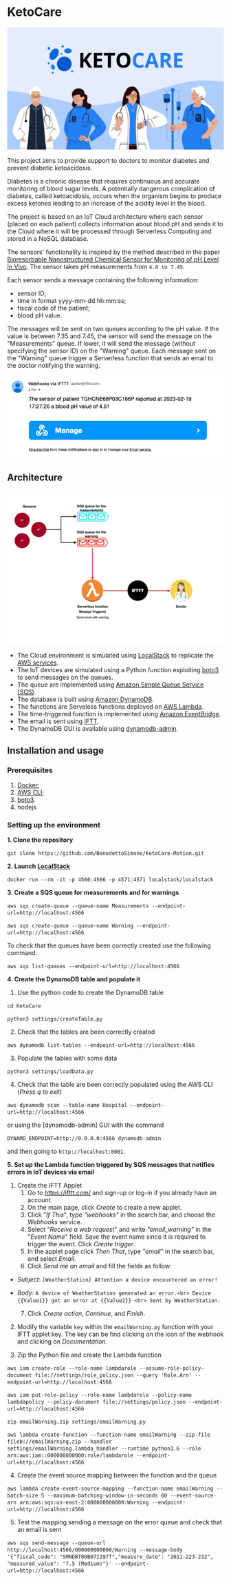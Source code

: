 # KetoCare

<p align="center"><img src="./images/cover.png"/></p>

This project aims to provide support to doctors to monitor diabetes and prevent diabetic ketoacidosis.

Diabetes is a chronic disease that requires continuous and accurate monitoring of blood sugar levels. A potentially dangerous complication of diabetes, called ketoacidosis, occurs when the organism begins to produce excess ketones leading to an increase of the acidity level in the blood.

The project is based on an IoT Cloud architecture where each sensor (placed on each patient) collects information about blood pH and sends it to the Cloud where it will be processed through Serverless Computing and stored in a NoSQL database.

The sensors' functionality is inspired by the method described in the paper [Bioresorbable Nanostructured Chemical Sensor for Monitoring of pH Level In Vivo](https://onlinelibrary.wiley.com/doi/pdf/10.1002/advs.202202062). The sensor takes pH measurements from `4.0 to 7.45`.

Each sensor sends a message containing the following information:

- sensor ID;
- time in format yyyy-mm-dd hh:mm:ss;
- fiscal code of the patient;
- blood pH value.

The messages will be sent on two queues according to the pH value. If the value is between 7.35 and 7.45, the sensor will send the message on the "Measurements" queue. If lower, it will send the message (without specifying the sensor ID) on the "Warning" queue. Each message sent on the "Warning" queue trigger a Serverless function that sends an email to the doctor notifying the warning.
<p align="center"><img src="./images/email.png"/></p>

## Architecture
<p align="center"><img src="./images/architecture.jpg"/></p>

- The Cloud environment is simulated using [LocalStack](https://localstack.cloud/) to replicate the [AWS services](https://aws.amazon.com/).
- The IoT devices are simulated using a Python function exploiting [boto3](https://boto3.amazonaws.com/v1/documentation/api/latest/guide/quickstart.html) to send messages on the queues.
- The queue are implemented using [Amazon Simple Queue Service (SQS)](https://aws.amazon.com/sqs/).
- The database is built using [Amazon DynamoDB](https://aws.amazon.com/dynamodb/).
- The functions are Serveless functions deployed on [AWS Lambda](https://aws.amazon.com/lambda/).
- The time-triggered function is implemented using [Amazon EventBridge](https://aws.amazon.com/eventbridge/).
- The email is sent using [IFTT](https://ifttt.com/).
- The DynamoDB GUI is available using [dynamodb-admin](https://github.com/aaronshaf/dynamodb-admin).


## Installation and usage
### Prerequisites
1. [Docker](https://docs.docker.com/get-docker/);
2. [AWS CLI](https://docs.aws.amazon.com/cli/latest/userguide/getting-started-install.html);
3. [boto3](https://boto3.amazonaws.com/v1/documentation/api/latest/guide/quickstart.html).
4. nodejs
### Setting up the environment
**1. Clone the repository**

```
git clone https://github.com/BenedettoSimone/KetoCare-Motion.git
```

**2. Launch [LocalStack](https://localstack.cloud/)**

```
docker run --rm -it -p 4566:4566 -p 4571:4571 localstack/localstack
```

**3. Create a SQS queue for measurements and for warnings**

```
aws sqs create-queue --queue-name Measurements --endpoint-url=http://localhost:4566
```

```
aws sqs create-queue --queue-name Warning --endpoint-url=http://localhost:4566
```


To check that the queues have been correctly created use the following command.
	
```
aws sqs list-queues --endpoint-url=http://localhost:4566
```

**4. Create the DynamoDB table and populate it**
	
1) Use the python code to create the DynamoDB table
	
```shell
cd KetoCare
```
```
python3 settings/createTable.py
```

2) Check that the tables are been correctly created

```
aws dynamodb list-tables --endpoint-url=http://localhost:4566
```
	
3) Populate the tables with some data
	
```
python3 settings/loadData.py
```
	
4) Check that the table are been correctly populated using the AWS CLI (*Press q to exit*)

```
aws dynamodb scan --table-name Hospital --endpoint-url=http://localhost:4566
```
	
or using the [dynamodb-admin] GUI with the command
	
```
DYNAMO_ENDPOINT=http://0.0.0.0:4566 dynamodb-admin
```
	
and then going to `http://localhost:8001`.

**5. Set up the Lambda function triggered by SQS messages that notifies errors in IoT devices via email**

1) Create the IFTT Applet
	1. Go to https://ifttt.com/ and sign-up or log-in if you already have an account.
	2. On the main page, click *Create* to create a new applet.
	3. Click "*If This*", type *"webhooks"* in the search bar, and choose the *Webhooks* service.
	4. Select "*Receive a web request*" and write *"email_warning"* in the "*Event Name*" field. Save the event name since it is required to trigger the event. Click *Create trigger*.
	5. In the applet page click *Then That*, type *"email"* in the search bar, and select *Email*.
	6. Click *Send me an email* and fill the fields as follow:
- *Subject*: `[WeatherStation] Attention a device encountered an error!`
		
- *Body*: `A device of WeatherStation generated an error.<br> Device {{Value1}} got an error at {{Value2}} <br> Sent by WeatherStation.`
	
	7. Click *Create action*, *Continue*, and *Finish*.

2) Modify the variable `key` within the `emailWarning.py` function with your IFTT applet key. The key can be find clicking on the icon of the webhook and clicking on *Documentation*.

3) Zip the Python file and create the Lambda function
```
aws iam create-role --role-name lambdarole --assume-role-policy-document file://settings/role_policy.json --query 'Role.Arn' --endpoint-url=http://localhost:4566
```
```
aws iam put-role-policy --role-name lambdarole --policy-name lambdapolicy --policy-document file://settings/policy.json --endpoint-url=http://localhost:4566
```
```
zip emailWarning.zip settings/emailWarning.py
```

```
aws lambda create-function --function-name emailWarning --zip-file fileb://emailWarning.zip --handler settings/emailWarning.lambda_handler --runtime python3.6 --role arn:aws:iam::000000000000:role/lambdarole --endpoint-url=http://localhost:4566
```

4) Create the event source mapping between the function and the queue

```
aws lambda create-event-source-mapping --function-name emailWarning --batch-size 5 --maximum-batching-window-in-seconds 60 --event-source-arn arn:aws:sqs:us-east-2:000000000000:Warning --endpoint-url=http://localhost:4566
```

5) Test the mapping sending a message on the error queue and check that an email is sent

```
aws sqs send-message --queue-url http://localhost:4566/000000000000/Warning --message-body '{"fiscal_code": "SMNDBT00B07I197T","measure_date": "2011-223-232", "measured_value": "7.5 (Medium)"}' --endpoint-url=http://localhost:4566
```
